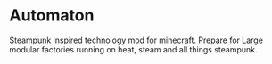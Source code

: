 # Automaton
Steampunk inspired technology mod for minecraft. Prepare for Large modular factories running on heat, steam and all things steampunk.
